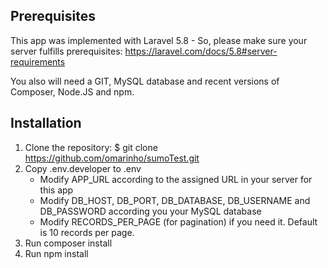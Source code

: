 ## Prerequisites

This app was implemented with Laravel 5.8 - So, please make sure your server fulfills prerequisites: https://laravel.com/docs/5.8#server-requirements

You also will need a GIT, MySQL database and recent versions of Composer, Node.JS and npm.

## Installation

1. Clone the repository: $ git clone https://github.com/omarinho/sumoTest.git
2. Copy .env.developer to .env
	- Modify APP_URL according to the assigned URL in your server for this app
	- Modify DB_HOST, DB_PORT, DB_DATABASE, DB_USERNAME and DB_PASSWORD according you your MySQL database
	- Modify RECORDS_PER_PAGE (for pagination) if you need it. Default is 10 records per page.
3. Run composer install
4. Run npm install
